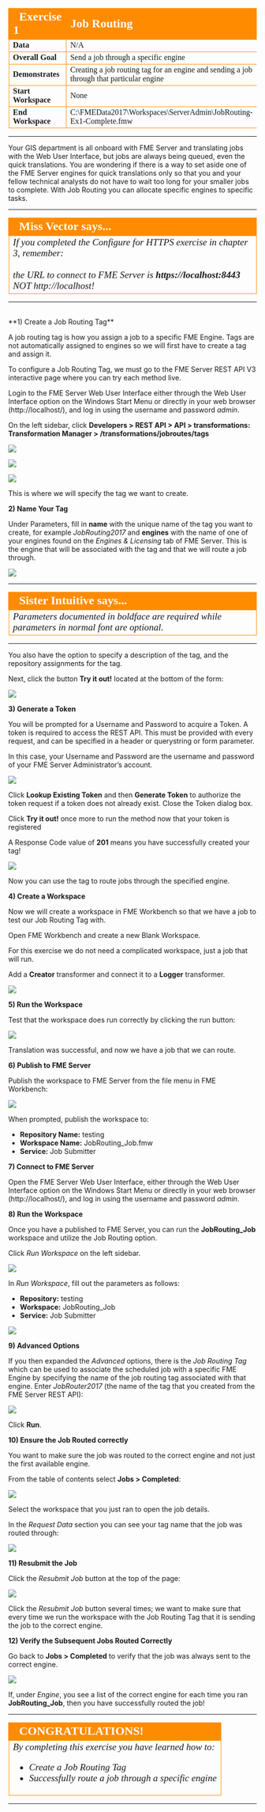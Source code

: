 <!--Exercise Section-->

<table style="border-spacing: 0px;border-collapse: collapse;font-family:serif">
<tr>
<td width=25% style="vertical-align:middle;background-color:darkorange;border: 2px solid darkorange">
<i class="fa fa-cogs fa-lg fa-pull-left fa-fw" style="color:white;padding-right: 12px;vertical-align:text-top"></i>
<span style="color:white;font-size:x-large;font-weight: bold">Exercise 1</span>
</td>
<td style="border: 2px solid darkorange;background-color:darkorange;color:white">
<span style="color:white;font-size:x-large;font-weight: bold">Job Routing</span>
</td>
</tr>

<tr>
<td style="border: 1px solid darkorange; font-weight: bold">Data</td>
<td style="border: 1px solid darkorange">N/A</td>
</tr>

<tr>
<td style="border: 1px solid darkorange; font-weight: bold">Overall Goal</td>
<td style="border: 1px solid darkorange">Send a job through a specific engine</td>
</tr>

<tr>
<td style="border: 1px solid darkorange; font-weight: bold">Demonstrates</td>
<td style="border: 1px solid darkorange">Creating a job routing tag for an engine and sending a job through that particular engine</td>
</tr>

<tr>
<td style="border: 1px solid darkorange; font-weight: bold">Start Workspace</td>
<td style="border: 1px solid darkorange">None</td>
</tr>

<tr>
<td style="border: 1px solid darkorange; font-weight: bold">End Workspace</td>
<td style="border: 1px solid darkorange">C:\FMEData2017\Workspaces\ServerAdmin\JobRouting-Ex1-Complete.fmw</td>
</tr>

</table>

---

Your GIS department is all onboard with FME Server and translating jobs with the Web User Interface, but jobs are always being queued, even the quick translations. You are wondering if there is a way to set aside one of the FME Server engines for quick translations only so that you and your fellow technical analysts do not have to wait too long for your smaller jobs to complete. With Job Routing you can allocate specific engines to specific tasks.

---

<!--Miss Vector says...--> 

<table style="border-spacing: 0px">
<tr>
<td style="vertical-align:middle;background-color:darkorange;border: 2px solid darkorange">
<i class="fa fa-quote-left fa-lg fa-pull-left fa-fw" style="color:white;padding-right: 12px;vertical-align:text-top"></i>
<span style="color:white;font-size:x-large;font-weight: bold;font-family:serif">Miss Vector says...</span>
</td>
</tr>

<tr>
<td style="border: 1px solid darkorange">
<span style="font-family:serif; font-style:italic; font-size:larger">
If you completed the Configure for HTTPS exercise in chapter 3, remember: 
<br><br>the URL to connect to FME Server is </span><span style="font-family:serif; font-style:italic; font-weight:bold; font-size:larger">https://localhost:8443</span><span style="font-family:serif; font-style:italic; font-size:larger"> NOT http://localhost!
</span>
</td>
</tr>
</table>

---

<br>
**1) Create a Job Routing Tag**

A job routing tag is how you assign a job to a specific FME Engine. Tags are not automatically assigned to engines so we will first have to create a tag and assign it.

To configure a Job Routing Tag, we must go to the FME Server REST API V3 interactive page where you can try each method live.

Login to the FME Server Web User Interface either through the Web User Interface option on the Windows Start Menu or directly in your web browser (http://localhost/), and log in using the username and password *admin*.

On the left sidebar, click **Developers &gt; REST API &gt; API &gt; transformations: Transformation Manager &gt; /transformations/jobroutes/tags**

![](./Images/4.432.DevelopersRestAPI.png)

![](./Images/4.401.RESTAPI_pageLink.png)

![](./Images/4.402.JobRouting_APIPost.png)

This is where we will specify the tag we want to create.

**2) Name Your Tag**

Under Parameters, fill in **name** with the unique name of the tag you want to create, for example *JobRouting2017* and **engines** with the name of one of your engines found on the *Engines & Licensing* tab of FME Server. This is the engine that will be associated with the tag and that we will route a job through.

![](./Images/4.403.JobRouting_APIPostParameters.png)

---

<!--Sister Intuitive says...--> 

<table style="border-spacing: 0px">
<tr>
<td style="vertical-align:middle;background-color:darkorange;border: 2px solid darkorange">
<i class="fa fa-quote-left fa-lg fa-pull-left fa-fw" style="color:white;padding-right: 12px;vertical-align:text-top"></i>
<span style="color:white;font-size:x-large;font-weight: bold;font-family:serif">Sister Intuitive says...</span>
</td>
</tr>

<tr>
<td style="border: 1px solid darkorange">
<span style="font-family:serif; font-style:italic; font-size:larger">
Parameters documented in boldface are required while parameters in normal font are optional.
</span>
</td>
</tr>
</table>

---

You also have the option to specify a description of the tag, and the repository assignments for the tag.

Next, click the button **Try it out!** located at the bottom of the form:

![](./Images/4.404.JobRouting_APIPost1.png)

**3) Generate a Token**

You will be prompted for a Username and Password to acquire a Token. A token is required to access the REST API. This must be provided with every request, and can be specified in a header or querystring or form parameter.

In this case, your Username and Password are the username and password of your FME Server Administrator’s account.

![](./Images/4.405.JobRouting_APIGetParameters2.png)

Click **Lookup Existing Token** and then **Generate Token** to authorize the token request if a token does not  already exist. Close the Token dialog box.

Click **Try it out!** once more to run the method now that your token is registered

A Response Code value of **201** means you have successfully created your tag!

![](./Images/4.406.JobRouting_APIPostPrintOut.png)

Now you can use the tag to route jobs through the specified engine.

**4) Create a Workspace**

Now we will create a workspace in FME Workbench so that we have a job to test our Job Routing Tag with.

Open FME Workbench and create a new Blank Workspace.

For this exercise we do not need a complicated workspace, just a job that will run.

Add a **Creator** transformer and connect it to a **Logger** transformer.

![](./Images/4.407.jobRouting_workspace1.png)

**5) Run the Workspace**

Test that the workspace does run correctly by clicking the run button:

![](./Images/4.431.RunButton.png)

Translation was successful, and now we have a job that we can route. 

**6) Publish to FME Server**

Publish the workspace to FME Server from the file menu in FME Workbench:

![](./Images/4.408.publishToServer.png)

When prompted, publish the workspace to:

- **Repository Name:** testing
- **Workspace Name:** JobRouting_Job.fmw
- **Service:** Job Submitter

**7) Connect to FME Server**

Open the FME Server Web User Interface, either through the Web User Interface option on the Windows Start Menu or directly in your web browser (http://localhost/), and log in using the username and password *admin*.

**8) Run the Workspace**

Once you have a published to FME Server, you can run the **JobRouting_Job** workspace and utilize the Job Routing option.

Click *Run Workspace* on the left sidebar.

![](./Images/4.409.RunJob.png)

In *Run Workspace*, fill out the parameters as follows:

- **Repository:** testing
- **Workspace:** JobRouting_Job
- **Service:** Job Submitter 

![](./Images/4.410.runWorkspace.png)

**9) Advanced Options**

If you then expanded the *Advanced* options, there is the *Job Routing Tag* which can be used to associate the scheduled job with a specific FME Engine by specifying the name of the job routing tag associated with that engine. Enter *JobRouter2017* (the name of the tag that you created from the FME Server REST API):

![](./Images/4.411.runWorkspaceAdvancedOptions.png)

Click **Run**.

**10) Ensure the Job Routed correctly**

You want to make sure the job was routed to the correct engine and not just the first available engine.

From the table of contents select **Jobs &gt; Completed**:

![](./Images/4.412.Job_Completed_area.png)

Select the workspace that you just ran to open the job details.

In the *Request Data* section you can see your tag name that the job was routed through: 

![](./Images/4.413.jobRouting_finalCheck.png)

**11) Resubmit the Job**

Click the *Resubmit Job* button at the top of the page:

![](./Images/4.414.JobRouting_resubmitButton.png)

Click the *Resubmit Job* button several times; we want to make sure that every time we run the workspace with the Job Routing Tag that it is sending the job to the correct engine.

**12) Verify the Subsequent Jobs Routed Correctly**

Go back to **Jobs &gt; Completed** to verify that the job was always sent to the correct engine.

![](./Images/4.415.JobRouting_engineCheck.png)

If, under *Engine*, you see a list of the correct engine for each time you ran **JobRouting_Job**, then you have successfully routed the job!

---

<!--Exercise Congratulations Section--> 

<table style="border-spacing: 0px">
<tr>
<td style="vertical-align:middle;background-color:darkorange;border: 2px solid darkorange">
<i class="fa fa-thumbs-o-up fa-lg fa-pull-left fa-fw" style="color:white;padding-right: 12px;vertical-align:text-top"></i>
<span style="color:white;font-size:x-large;font-weight: bold;font-family:serif">CONGRATULATIONS!</span>
</td>
</tr>

<tr>
<td style="border: 1px solid darkorange">
<span style="font-family:serif; font-style:italic; font-size:larger">
By completing this exercise you have learned how to:
<br>
<ul><li>Create a Job Routing Tag</li>
<li>Successfully route a job through a specific engine</li>
</ul>
</span>
</td>
</tr>
</table>

---

